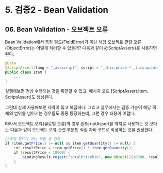 # 5. 검증2 - Bean Validation
## 06. Bean Validation - 오브젝트 오류
Bean Validation에서 특정 필드(FieldError)가 아닌 해당 오브젝트 관련 오류(ObjectError)는 어떻게 처리할 수 있을까?
다음과 같이 @ScriptAssert()를 사용하면 된다.
```java
@Data
@ScriptAssert(lang = "javascript", script = "_this.price * _this.quantity >= 10000")
public class Item {
    ...
}
```
실행해보면 정상 수행되는 것을 확인할 수 있고, 메시지 코드 [ScriptAssert.item, ScriptAssert]도 생성된다.

그런데 실제 사용해보면 제약이 많고 복잡하다. 그리고 실무에서는 검증 기능이 해당 객체의 범위를 넘어서는 경우들도 종종 등장하는데, 
그런 경우 대응이 어렵다.

따라서 오브젝트 오류(글로벌 오류)의 경우 @ScriptAssert을 억지로 사용하는 것 보다는 
다음과 같이 오브젝트 오류 관련 부분만 직접 자바 코드로 작성하는 것을 권장한다.
```java
//특정 필드가 아닌 복합 룰 검증
if (item.getPrice() != null && item.getQuantity() != null) {
    int resultPrice = item.getPrice() * item.getQuantity();
    if (resultPrice < 10000) {
        bindingResult.reject("totalPriceMin", new Object[]{10000, resultPrice}, null);
    }
}
```
